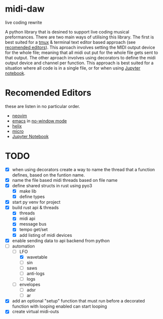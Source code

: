 # midi-daw

  live coding rewrite

A python library that is desined to support live coding musical preformances. There are two main ways of utilising this library. The first is best suited for a [tmux](https://github.com/tmux/tmux/wiki) & terminal text editor based approach (see [recomended editors](#recomended-editors)). This aproach involves setting the MIDI output device for the whole file; meaning that all midi out put for the whole file gets sent to that output. The other aproach involves using decorators to define the midi output device and channel per function. This approach is best suited for a situation where all code is in a single file, or for when using [Jupyter notebook](https://jupyter.org/).

# Recomended Editors

these are listen in no particular order.

- [neovim](https://neovim.io/)
- [emacs](https://www.gnu.org/software/emacs/download.html) in [no-window mode](https://www.gnu.org/software/emacs/manual/html_node/emacs/Initial-Options.html#index-_002d_002dno_002dwindow_002dsystem)
- [helix](https://helix-editor.com/)
- [micro](https://micro-editor.github.io/)
- [Jupyter Notebook](https://jupyter.org/)

# TODO

- [x] when using decorators create a way to name the thread that a function defines, based on the funtion name.
- [x] name the file based midi threads based on file name
- [x] define shared structs in rust using pyo3
  - [x] make lib
  - [x] define types
- [x] start py venv for project
- [x] build rust api & threads
  - [x] threads
  - [x] midi api
  - [x] message bus
  - [x] tempo get/set
  - [x] add listing of midi devices
- [x] enable sending data to api backend from python
- [ ] automation
  - [ ] LFO
      - [x] wavetable
      - [ ] sin
      - [ ] saws
      - [ ] anti-logs
      - [ ] logs
  - [ ] envelopes
      - [ ] adsr
      - [ ] ar
- [x] add an optional "setup" function that must run before a decorated function with looping enabled can start looping
- [x] create virtual midi-outs
